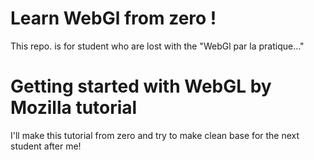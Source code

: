  # Learn WebGl from zero !
 This repo. is for student who are lost with the "WebGl par la pratique..."
 
 # Getting started with WebGL by Mozilla tutorial
 I'll make this tutorial from zero and try to make clean base for the next student after me!
